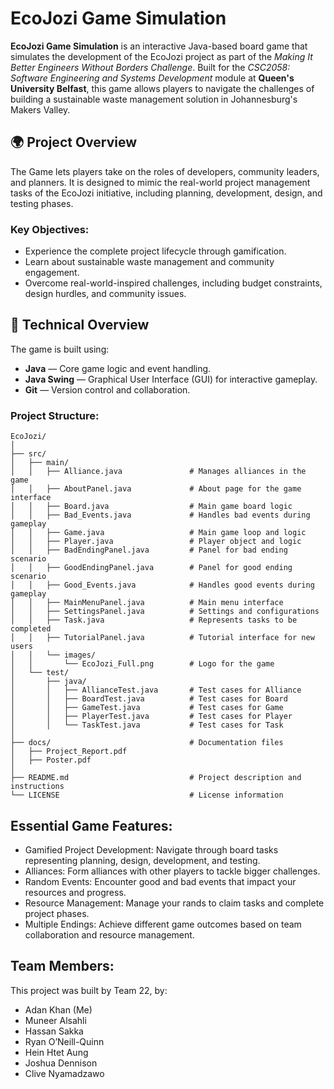 # EcoJozi Game Simulation  
**EcoJozi Game Simulation** is an interactive Java-based board game that simulates the development of the EcoJozi project as part of the *Making It Better Engineers Without Borders Challenge*. Built for the *CSC2058: Software Engineering and Systems Development* module at **Queen's University Belfast**, this game allows players to navigate the challenges of building a sustainable waste management solution in Johannesburg's Makers Valley.


## 🌍 **Project Overview**  
The Game lets players take on the roles of developers, community leaders, and planners. It is designed to mimic the real-world project management tasks of the EcoJozi initiative, including planning, development, design, and testing phases.


### **Key Objectives:**  
- Experience the complete project lifecycle through gamification.  
- Learn about sustainable waste management and community engagement.  
- Overcome real-world-inspired challenges, including budget constraints, design hurdles, and community issues.


## 🔧 **Technical Overview**  
The game is built using:  
- **Java** — Core game logic and event handling.  
- **Java Swing** — Graphical User Interface (GUI) for interactive gameplay.  
- **Git** — Version control and collaboration.

### **Project Structure:**  
```plaintext
EcoJozi/
│
├── src/
│   ├── main/
│   │   ├── Alliance.java               # Manages alliances in the game
│   │   ├── AboutPanel.java             # About page for the game interface
│   │   ├── Board.java                  # Main game board logic
│   │   ├── Bad_Events.java             # Handles bad events during gameplay
│   │   ├── Game.java                   # Main game loop and logic
│   │   ├── Player.java                 # Player object and logic
│   │   ├── BadEndingPanel.java         # Panel for bad ending scenario
│   │   ├── GoodEndingPanel.java        # Panel for good ending scenario
│   │   ├── Good_Events.java            # Handles good events during gameplay
│   │   ├── MainMenuPanel.java          # Main menu interface
│   │   ├── SettingsPanel.java          # Settings and configurations
│   │   ├── Task.java                   # Represents tasks to be completed
│   │   ├── TutorialPanel.java          # Tutorial interface for new users
│   │   └── images/
│   │       └── EcoJozi_Full.png        # Logo for the game
│   └── test/
│       ├── java/
│       │   ├── AllianceTest.java       # Test cases for Alliance
│       │   ├── BoardTest.java          # Test cases for Board
│       │   ├── GameTest.java           # Test cases for Game
│       │   ├── PlayerTest.java         # Test cases for Player
│       │   └── TaskTest.java           # Test cases for Task
│
├── docs/                               # Documentation files
│   ├── Project_Report.pdf
│   ├── Poster.pdf
│
├── README.md                           # Project description and instructions
└── LICENSE                             # License information
```


## **Essential Game Features:**
- Gamified Project Development: Navigate through board tasks representing planning, design, development, and testing.
- Alliances: Form alliances with other players to tackle bigger challenges.
- Random Events: Encounter good and bad events that impact your resources and progress.
- Resource Management: Manage your rands to claim tasks and complete project phases.
- Multiple Endings: Achieve different game outcomes based on team collaboration and resource management.


## **Team Members:**
This project was built by Team 22, by:
- Adan Khan (Me)
- Muneer Alsahli
- Hassan Sakka
- Ryan O’Neill-Quinn
- Hein Htet Aung
- Joshua Dennison
- Clive Nyamadzawo


